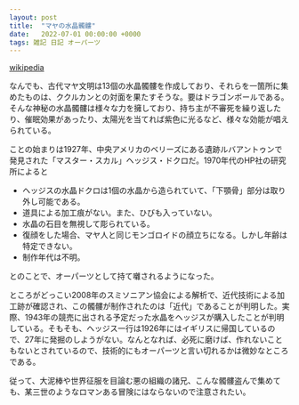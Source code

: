 ```yaml
---
layout: post
title:  "マヤの水晶髑髏"
date:   2022-07-01 00:00:00 +0000
tags: 雑記 日記 オーパーツ
---
```


[wikipedia](https://ja.wikipedia.org/wiki/%E6%B0%B4%E6%99%B6%E9%AB%91%E9%AB%8F)

なんでも、古代マヤ文明は13個の水晶髑髏を作成しており、それらを一箇所に集めたものは、ククルカンとの対面を果たすそうな。要はドラゴンボールである。そんな神秘の水晶髑髏は様々な力を擁しており、持ち主が不審死を繰り返したり、催眠効果があったり、太陽光を当てれば紫色に光るなど、様々な効能が唱えられている。

ことの始まりは1927年、中央アメリカのベリーズにある遺跡ルバアントゥンで発見された「マスター・スカル」ヘッジス・ドクロだ。1970年代のHP社の研究所によると

- ヘッジスの水晶ドクロは1個の水晶から造られていて、「下顎骨」部分は取り外し可能である。
- 道具による加工痕がない。また、ひびも入っていない。
- 水晶の石目を無視して彫られている。
- 復顔をした場合、マヤ人と同じモンゴロイドの顔立ちになる。しかし年齢は特定できない。
- 制作年代は不明。

とのことで、オーパーツとして持て囃されるようになった。

ところがどっこい2008年のスミソニアン協会による解析で、近代技術による加工跡が確認され、この髑髏が制作されたのは「近代」であることが判明した。実際、1943年の競売に出される予定だった水晶をヘッジスが購入したことが判明している。そもそも、ヘッジス一行は1926年にはイギリスに帰国しているので、27年に発掘のしようがない。なんとなれば、必死に磨けば、作れないこともないとされているので、技術的にもオーパーツと言い切れるかは微妙なところである。

従って、大泥棒や世界征服を目論む悪の組織の諸兄、こんな髑髏盗んで集めても、某三世のようなロマンある冒険にはならないので注意されたい。